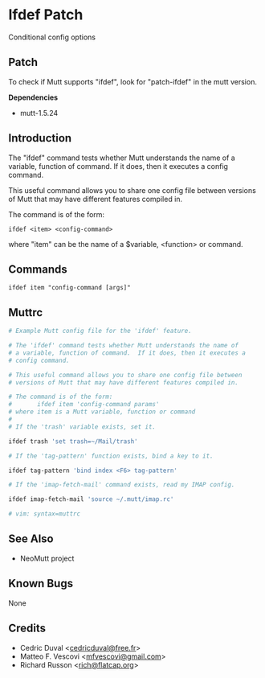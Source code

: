 Ifdef Patch
===========

Conditional config options

Patch
-----

To check if Mutt supports "ifdef", look for "patch-ifdef" in the mutt version.

**Dependencies**
-   mutt-1.5.24

Introduction
------------

The "ifdef" command tests whether Mutt understands the name of a variable, function of command. If it does, then it executes a config command.

This useful command allows you to share one config file between versions of Mutt that may have different features compiled in.

The command is of the form:

    ifdef <item> <config-command>

where "item" can be the name of a $variable, \<function\> or command.

Commands
--------

    ifdef item "config-command [args]"

Muttrc
------

```bash
# Example Mutt config file for the 'ifdef' feature.

# The 'ifdef' command tests whether Mutt understands the name of
# a variable, function of command.  If it does, then it executes a
# config command.

# This useful command allows you to share one config file between
# versions of Mutt that may have different features compiled in.

# The command is of the form:
#       ifdef item 'config-command params'
# where item is a Mutt variable, function or command
#
# If the 'trash' variable exists, set it.

ifdef trash 'set trash=~/Mail/trash'

# If the 'tag-pattern' function exists, bind a key to it.

ifdef tag-pattern 'bind index <F6> tag-pattern'

# If the 'imap-fetch-mail' command exists, read my IMAP config.

ifdef imap-fetch-mail 'source ~/.mutt/imap.rc'

# vim: syntax=muttrc
```

See Also
--------

-   NeoMutt project

Known Bugs
----------

None

Credits
-------

-   Cedric Duval \<cedricduval@free.fr\>
-   Matteo F. Vescovi \<mfvescovi@gmail.com\>
-   Richard Russon \<rich@flatcap.org\>

